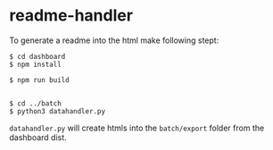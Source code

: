 # readme-handler

To generate a readme into the html make following stept:

```shell
$ cd dashboard
$ npm install

$ npm run build


$ cd ../batch
$ python3 datahandler.py
```

`datahandler.py` will create htmls into the `batch/export` folder from the dashboard dist.
